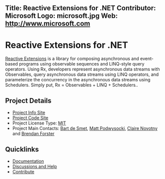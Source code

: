Title: Reactive Extensions for .NET
Contributor: Microsoft
Logo: microsoft.jpg
Web: http://www.microsoft.com
---
# Reactive Extensions for .NET

[Reactive Extensions](http://reactivex.io/) is a library for composing
asynchronous and event-based programs using observable sequences and LINQ-style
query operators. Using Rx, developers represent asynchronous data streams with
Observables, query asynchronous data streams using LINQ operators, and
parameterize the concurrency in the asynchronous data streams using Schedulers.
Simply put, Rx = Observables + LINQ + Schedulers..

## Project Details

* [Project Info Site](http://reactivex.io)
* [Project Code Site](https://github.com/dotnet/reactive)
* Project License Type: [MIT](https://github.com/dotnet/reactive/blob/master/LICENSE)
* Project Main Contacts: [Bart de Smet](https://github.com/bartdesmet), [Matt Podwysocki](https://twitter.com/mattpodwysocki), [Claire Novotny](https://github.com/clairernovotny) and [Brendan Forster](https://github.com/shiftkey)

## Quicklinks

* [Documentation](https://msdn.microsoft.com/en-us/library/hh242985(v=vs.103).aspx)
* [Discussions and Help](https://github.com/dotnet/reactive#join-the-conversation)
* [Contribute](https://github.com/dotnet/reactive#contribute)
